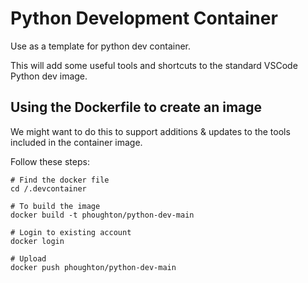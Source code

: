 # Python Development Container
Use as a template for python dev container.

This will add some useful tools and shortcuts to the standard VSCode Python dev image.


## Using the Dockerfile to create an image

We might want to do this to support additions & updates to the tools included in the container image.

Follow these steps:

```
# Find the docker file
cd /.devcontainer

# To build the image
docker build -t phoughton/python-dev-main

# Login to existing account
docker login

# Upload
docker push phoughton/python-dev-main
```
